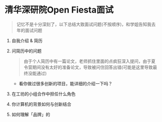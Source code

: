 # 清华深研院Open Fiesta面试

> 记忆不是十分深刻了，以下总结大致面试问题(不按顺序)，和学姐告知我去年的面试问题

1. 自我介绍 & 简历

2. 问简历中的问题

   > 由于个人简历中有一篇论文，老师抓住里面的点疯狂深入提问，由于夏令营期间没有太好的准备论文，导致被问住回答出错(可能是这里导致最终没能通过)

   - 看你做过很多创新的项目，能详细的介绍一下吗？

3. 在工坊的小组合作中担任什么角色

4. 你计算机的背景如何与创新结合

5. 如何理解「品牌」的